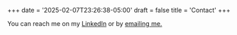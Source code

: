 +++
date = '2025-02-07T23:26:38-05:00'
draft = false
title = 'Contact'
+++

You can reach me on my [LinkedIn](https://linkedin.com/in/nicholas-cirillo-) or by [emailing me.](mailto:ncirillo@seas.upenn.edu)